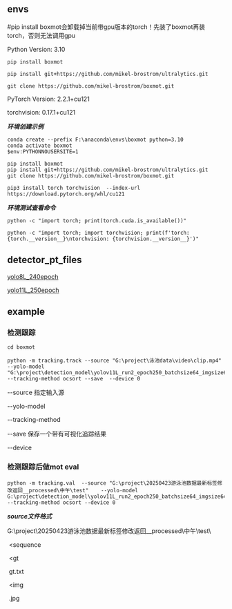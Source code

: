 ## envs

#pip install boxmot会卸载掉当前带gpu版本的torch！先装了boxmot再装torch，否则无法调用gpu

Python Version: 3.10

```
pip install boxmot

pip install git+https://github.com/mikel-brostrom/ultralytics.git

git clone https://github.com/mikel-brostrom/boxmot.git
```

PyTorch Version: 2.2.1+cu121

torchvision: 0.17.1+cu121



***环境创建示例***

```
conda create --prefix F:\anaconda\envs\boxmot python=3.10 
conda activate boxmot
$env:PYTHONNOUSERSITE=1

pip install boxmot
pip install git+https://github.com/mikel-brostrom/ultralytics.git
git clone https://github.com/mikel-brostrom/boxmot.git

pip3 install torch torchvision  --index-url https://download.pytorch.org/whl/cu121
```



***环境测试查看命令***

````
python -c "import torch; print(torch.cuda.is_available())"

python -c "import torch; import torchvision; print(f'torch: {torch.__version__}\ntorchvision: {torchvision.__version__}')"
````



## detector_pt_files

<a href="https://drive.google.com/file/d/1TV1zhoLgOmN-rk6OALuJQokUof-o7Q6R/view?usp=drive_link" download>yolo8L_240epoch</a>

<a href="https://drive.google.com/file/d/1S7UFK2qqtnmknSQ1PuSWZTBHiajgdZUp/view?usp=drive_link" download>yolo11L_250epoch</a>



## example

### 检测跟踪

```
cd boxmot

python -m tracking.track --source "G:\project\泳池data\video\clip.mp4" --yolo-model "G:\project\detection_model\yolov11L_run2_epoch250_batchsize64_imgsize640\weights\yolo11L_epoch250.pt" --tracking-method ocsort --save  --device 0
```

--source 指定输入源

--yolo-model 

--tracking-method

--save 保存一个带有可视化追踪结果

--device



### 检测跟踪后做mot eval

```
python -m tracking.val  --source "G:\project\20250423游泳池数据最新标签修改返回__processed\中午\test"    --yolo-model G:\project\detection_model\yolov11L_run2_epoch250_batchsize64_imgsize640\weights\yolo11L_epoch250.pt  --tracking-method ocsort --device 0 
```

***source文件格式***

G:\project\20250423游泳池数据最新标签修改返回__processed\中午\test\

​	<sequence

​		<gt

​			gt.txt

​		<img

​			.jpg





## 